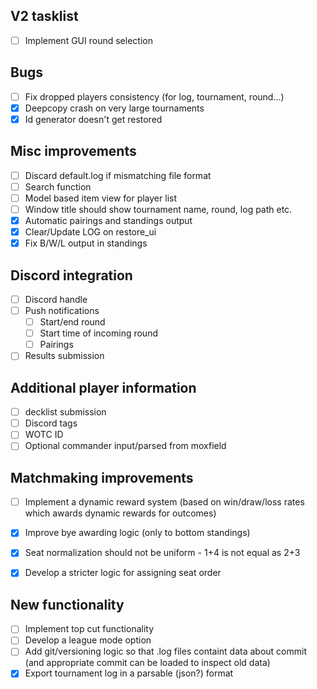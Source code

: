 ## V2 tasklist

* [ ] Implement GUI round selection

## Bugs
* [ ] Fix dropped players consistency (for log, tournament, round...)
* [x] Deepcopy crash on very large tournaments
* [x] Id generator doesn't get restored

## Misc improvements
* [ ] Discard default.log if mismatching file format
* [ ] Search function
* [ ] Model based item view for player list
* [ ] Window title should show tournament name, round, log path etc.
* [x] Automatic pairings and standings output
* [x] Clear/Update LOG on restore_ui
* [x] Fix B/W/L output in standings

## Discord integration
* [ ] Discord handle
* [ ] Push notifications
	* [ ] Start/end round
	* [ ] Start time of incoming round
	* [ ] Pairings
* [ ] Results submission

## Additional player information
* [ ] decklist submission
* [ ] Discord tags
* [ ] WOTC ID
* [ ] Optional commander input/parsed from moxfield

## Matchmaking improvements
* [ ] Implement a dynamic reward system (based on win/draw/loss rates which awards dynamic rewards for outcomes)
* [x] Improve bye awarding logic (only to bottom standings)
* [x] Seat normalization should not be uniform - 1+4 is not equal as 2+3
* [x] Develop a stricter logic for assigning seat order


## New functionality
* [ ] Implement top cut functionality
* [ ] Develop a league mode option
* [ ] Add git/versioning logic so that .log files containt data about commit (and appropriate commit can be loaded to inspect old data)
* [x] Export tournament log in a parsable (json?) format